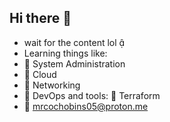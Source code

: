 ## Hi there 👋

- wait for the content lol 
- Learning things like:
 -   System Administration
 -   Cloud
 - 󰀂  Networking
 -  DevOps and tools: 󱁢 Terraform
- 󰇮  mrcochobins05@proton.me
